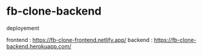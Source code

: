 # fb-clone-backend


deployement 

frontend : https://fb-clone-frontend.netlify.app/
backend : https://fb-clone-backend.herokuapp.com/
